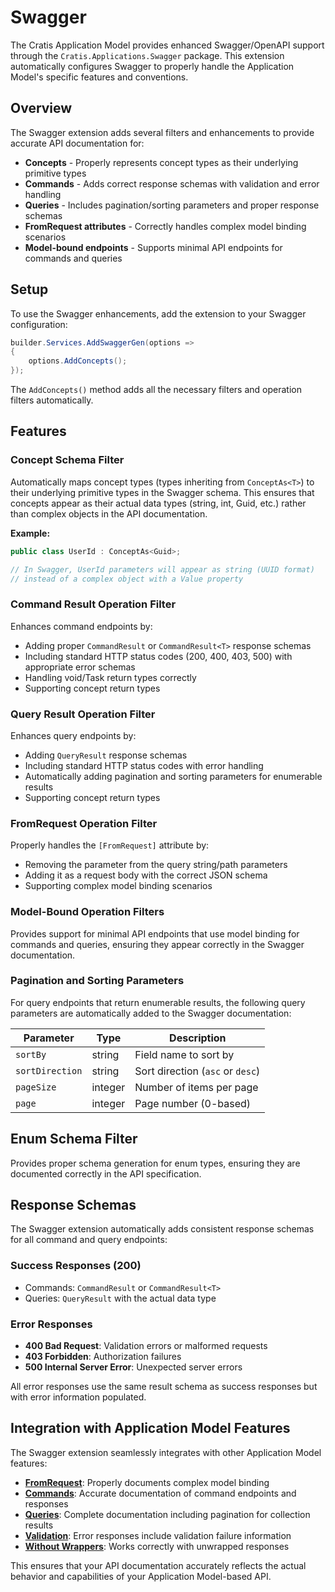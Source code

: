 # Swagger

The Cratis Application Model provides enhanced Swagger/OpenAPI support through the `Cratis.Applications.Swagger` package. This extension automatically configures Swagger to properly handle the Application Model's specific features and conventions.

## Overview

The Swagger extension adds several filters and enhancements to provide accurate API documentation for:

- **Concepts** - Properly represents concept types as their underlying primitive types
- **Commands** - Adds correct response schemas with validation and error handling
- **Queries** - Includes pagination/sorting parameters and proper response schemas
- **FromRequest attributes** - Correctly handles complex model binding scenarios
- **Model-bound endpoints** - Supports minimal API endpoints for commands and queries

## Setup

To use the Swagger enhancements, add the extension to your Swagger configuration:

```csharp
builder.Services.AddSwaggerGen(options =>
{
    options.AddConcepts();
});
```

The `AddConcepts()` method adds all the necessary filters and operation filters automatically.

## Features

### Concept Schema Filter

Automatically maps concept types (types inheriting from `ConceptAs<T>`) to their underlying primitive types in the Swagger schema. This ensures that concepts appear as their actual data types (string, int, Guid, etc.) rather than complex objects in the API documentation.

**Example:**

```csharp
public class UserId : ConceptAs<Guid>;

// In Swagger, UserId parameters will appear as string (UUID format)
// instead of a complex object with a Value property
```

### Command Result Operation Filter

Enhances command endpoints by:

- Adding proper `CommandResult` or `CommandResult<T>` response schemas
- Including standard HTTP status codes (200, 400, 403, 500) with appropriate error schemas
- Handling void/Task return types correctly
- Supporting concept return types

### Query Result Operation Filter

Enhances query endpoints by:

- Adding `QueryResult` response schemas
- Including standard HTTP status codes with error handling
- Automatically adding pagination and sorting parameters for enumerable results
- Supporting concept return types

### FromRequest Operation Filter

Properly handles the `[FromRequest]` attribute by:

- Removing the parameter from the query string/path parameters
- Adding it as a request body with the correct JSON schema
- Supporting complex model binding scenarios

### Model-Bound Operation Filters

Provides support for minimal API endpoints that use model binding for commands and queries, ensuring they appear correctly in the Swagger documentation.

### Pagination and Sorting Parameters

For query endpoints that return enumerable results, the following query parameters are automatically added to the Swagger documentation:

| Parameter | Type | Description |
|-----------|------|-------------|
| `sortBy` | string | Field name to sort by |
| `sortDirection` | string | Sort direction (`asc` or `desc`) |
| `pageSize` | integer | Number of items per page |
| `page` | integer | Page number (0-based) |

## Enum Schema Filter

Provides proper schema generation for enum types, ensuring they are documented correctly in the API specification.

## Response Schemas

The Swagger extension automatically adds consistent response schemas for all command and query endpoints:

### Success Responses (200)

- Commands: `CommandResult` or `CommandResult<T>`
- Queries: `QueryResult` with the actual data type

### Error Responses

- **400 Bad Request**: Validation errors or malformed requests
- **403 Forbidden**: Authorization failures
- **500 Internal Server Error**: Unexpected server errors

All error responses use the same result schema as success responses but with error information populated.

## Integration with Application Model Features

The Swagger extension seamlessly integrates with other Application Model features:

- **[FromRequest](./from-request.md)**: Properly documents complex model binding
- **[Commands](./commands/)**: Accurate documentation of command endpoints and responses
- **[Queries](./queries/)**: Complete documentation including pagination for collection results
- **[Validation](./validation.md)**: Error responses include validation failure information
- **[Without Wrappers](./without-wrappers.md)**: Works correctly with unwrapped responses

This ensures that your API documentation accurately reflects the actual behavior and capabilities of your Application Model-based API.
